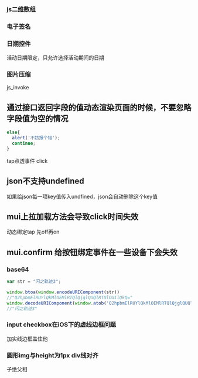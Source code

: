 ### js二维数组

### 电子签名

### 日期控件
活动日期限定，只允许选择活动期间的日期

### 图片压缩

js_invoke

## 通过接口返回字段的值动态渲染页面的时候，不要忽略字段值为空的情况
```js
else{
  alert('不妨报个错');
  continue;
}
```

tap点透事件
click

## json不支持undefined
如果给json每一项key值传入undfined，json会自动删除这个key值

## mui上拉加载方法会导致click时间失效
动态绑定tap  先off再on

## mui.confirm 给按钮绑定事件在一些设备下会失效


### base64
```js
var str = "闪之轨迹3";

window.btoa(window.encodeURIComponent(str))
//"Q2hpbmElRUYlQkMlOEMlRTQlQjglQUQlRTUlOUIlQkQ="
window.decodeURIComponent(window.atob('Q2hpbmElRUYlQkMlOEMlRTQlQjglQUQlRTUlOUIlQkQ='))
//"闪之轨迹3"
```

### input checkbox在iOS下的虚线边框问题
加实线边框盖住他

### 圆形img与height为1px div线对齐
子绝父相
